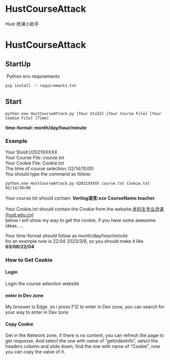 # HustCourseAttack
Hust 抢课小助手
# HustCourseAttack

## StartUp

​		Python env requirements

```sh
pip install -r requirements.txt
```

## Start

```shell
python.exe HustCourseAttack.py [Your StuId] [Your Course File] [Your Cookie File] [Time]
```

**time-format: month/day/hour/minute**

### Example

Your StuId:U2021XXXXX  
Your Course File: course.txt  
Your Cookie File: Cookie.txt  
The time of course selection: 02/14/10/00  
You should type the command as follow:  

```
python.exe HustCourseAttack.py U2021XXXXX course.txt Cookie.txt 02/14/10/00
```

Your course.txt should contain: 
**Verilog语言:xxx**
**CourseName:teacher**

Your Cookie.txt should contain the Cookie from the website:[本科生专业选课 (hust.edu.cn)](http://wsxk.hust.edu.cn/zyxxk/index)  
below i will show my way to get the cookie, if you have some awesome ideas…..  

Your time-format should follow as month/day/hour/minute  
for an example now is 22:04  2023/3/8, so you should make it like **03/08/22/04**  

### How to Get Cookie 

#### Login

Login the course selection website  


#### enter in Dev zone

My broswer is Edge, so i press F12 to enter in Dev zone, you can search for your way to enter in Dev zone  

#### Copy Cookie


Get in the Network zone, if there is no content, you can refresh the page to get response. And select the one with name of “getIndexInfo”,  selsct the headers column and slide down, find the row with name of “Cookie”, now you can copy the value of it. 

